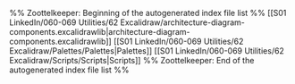 %% Zoottelkeeper: Beginning of the autogenerated index file list  %%
 [[S01 LinkedIn/060-069 Utilities/62 Excalidraw/architecture-diagram-components.excalidrawlib|architecture-diagram-components.excalidrawlib]]
 [[S01 LinkedIn/060-069 Utilities/62 Excalidraw/Palettes/Palettes|Palettes]]
 [[S01 LinkedIn/060-069 Utilities/62 Excalidraw/Scripts/Scripts|Scripts]]
%% Zoottelkeeper: End of the autogenerated index file list  %%
